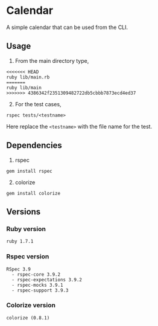 
# Calendar
A simple calendar that can be used from the CLI.

## Usage
1. From the main directory type,
```
<<<<<<< HEAD
ruby lib/main.rb
=======
ruby lib/main
>>>>>>> 4386342f2351309482722db5cbbb7873ecd4ed37
```
2. For the test cases,
```
rspec tests/<testname>
```
Here replace the ```<testname>``` with the file name for the test.

## Dependencies
1. rspec
```
gem install rspec
```
2. colorize
```
gem install colorize
```

## Versions
### Ruby version
```
ruby 1.7.1
```
### Rspec version
```
RSpec 3.9
  - rspec-core 3.9.2
  - rspec-expectations 3.9.2
  - rspec-mocks 3.9.1
  - rspec-support 3.9.3

```
### Colorize version
```
colorize (0.8.1)
```
